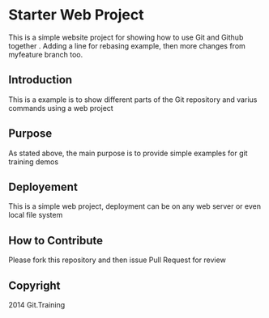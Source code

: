 # Starter Web Project

This is a simple website project for showing how to use  Git and Github together . Adding a line for rebasing example,
then more changes from myfeature branch too.

## Introduction

This is a example is to show different parts of the Git repository and  varius commands using a web project 

## Purpose

As stated above, the main purpose is to provide simple examples for git training demos

## Deployement 

This is a simple web project, deployment can be on any web server or even local file system

## How to Contribute

Please fork this repository and then issue Pull Request for review

## Copyright
  2014 Git.Training 



